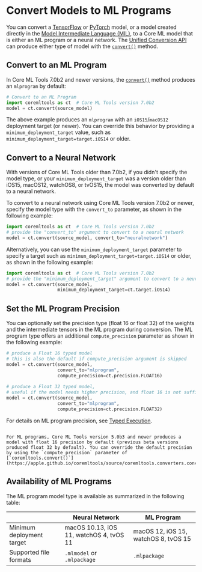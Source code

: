# Convert Models to ML Programs

You can convert a [TensorFlow](https://www.tensorflow.org "TensorFlow") or [PyTorch](https://pytorch.org "PyTorch") model, or a model created directly in the [Model Intermediate Language (MIL)](model-intermediate-language), to a Core ML model that is either  an ML program or a neural network. The [Unified Conversion API](unified-conversion-api) can produce either type of model with the [`convert()`](https://apple.github.io/coremltools/source/coremltools.converters.convert.html#coremltools.converters._converters_entry.convert) method.

## Convert to an ML Program

In Core ML Tools 7.0b2 and newer versions, the [`convert()`](https://apple.github.io/coremltools/source/coremltools.converters.convert.html#module-coremltools.converters._converters_entry) method produces an `mlprogram` by default:

```python
# Convert to an ML Program
import coremltools as ct  # Core ML Tools version 7.0b2
model = ct.convert(source_model)
```

The above example produces an `mlprogram` with an `iOS15`/`macOS12` deployment target (or newer). You can override this behavior by providing a `minimum_deployment_target` value, such as `minimum_deployment_target=target.iOS14` or older.

## Convert to a Neural Network

With versions of Core ML Tools older than 7.0b2, if you didn't specify the model type, or your `minimum_deployment_target` was a version older than iOS15, macOS12, watchOS8, or tvOS15, the model was converted by default to a neural network.

To convert to a neural network using Core ML Tools version 7.0b2 or newer, specify the model type with the `convert_to` parameter, as shown in the following example:

```python
import coremltools as ct  # Core ML Tools version 7.0b2
# provide the "convert_to" argument to convert to a neural network
model = ct.convert(source_model, convert_to="neuralnetwork")
```

Alternatively, you can use the `minimum_deployment_target` parameter to specify a target such as `minimum_deployment_target=target.iOS14` or older, as shown in the following example: 

```python
import coremltools as ct  # Core ML Tools version 7.0b2
# provide the "minimum_deployment_target" argument to convert to a neural network
model = ct.convert(source_model, 
                   minimum_deployment_target=ct.target.iOS14)
```

## Set the ML Program Precision

You can optionally set the precision type (float 16 or float 32) of the weights and the intermediate tensors in the ML program during conversion. The ML program type offers an additional `compute_precision` parameter as shown in the following example:

```python
# produce a Float 16 typed model
# this is also the default if compute_precision argument is skipped
model = ct.convert(source_model, 
                   convert_to="mlprogram", 
                   compute_precision=ct.precision.FLOAT16)
                    
# produce a Float 32 typed model,
# useful if the model needs higher precision, and float 16 is not sufficient 
model = ct.convert(source_model, 
                   convert_to="mlprogram", 
                   compute_precision=ct.precision.FLOAT32)
```

For details on ML program precision, see [Typed Execution](typed-execution).

```{admonition} Float 16 Default

For ML programs, Core ML Tools version 5.0b3 and newer produces a model with float 16 precision by default (previous beta versions produced float 32 by default). You can override the default precision by using the `compute_precision` parameter of [`coremltools.convert()`](https://apple.github.io/coremltools/source/coremltools.converters.convert.html#coremltools.converters._converters_entry.convert).
```

## Availability of ML Programs

The ML program model type is available as summarized in the following table: 

|   | Neural Network | ML Program |
| ----------- | ----------- | ----------- |
| Minimum deployment target | macOS 10.13, iOS 11, watchOS 4, tvOS 11 | macOS 12, iOS 15, watchOS 8, tvOS 15 |
| Supported file formats | `.mlmodel` or `.mlpackage` | `.mlpackage` |


